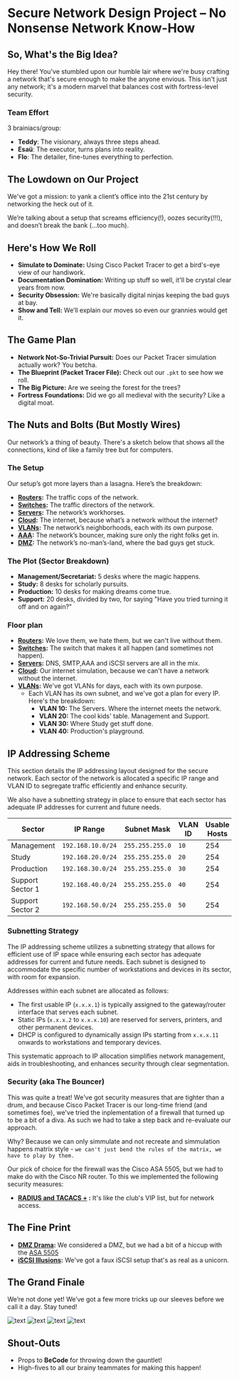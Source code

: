 # Secure Network Design Project – No Nonsense Network Know-How

## So, What's the Big Idea?

Hey there! You've stumbled upon our humble lair where we're busy crafting a network that's secure enough to make the anyone envious. This isn't just any network; it's a modern marvel that balances cost with fortress-level security.

### Team Effort

3 brainiacs/group:
- **Teddy**: The visionary, always three steps ahead.
- **Esaü**: The executor, turns plans into reality.
- **Flo**: The detailer, fine-tunes everything to perfection.

## The Lowdown on Our Project

We've got a mission: to yank a client’s office into the 21st century by networking the heck out of it.
 
We’re talking about a setup that screams efficiency(!), oozes security(!!!), and doesn’t break the bank (...too much).

## Here's How We Roll

- **Simulate to Dominate:** Using Cisco Packet Tracer to get a bird's-eye view of our handiwork.
- **Documentation Domination:** Writing up stuff so well, it'll be crystal clear years from now.
- **Security Obsession:** We're basically digital ninjas keeping the bad guys at bay.
- **Show and Tell:** We’ll explain our moves so even our grannies would get it.

## The Game Plan

- **Network Not-So-Trivial Pursuit:** Does our Packet Tracer simulation actually work? You betcha.
- **The Blueprint (Packet Tracer File):** Check out our `.pkt` to see how we roll.
- **The Big Picture:** Are we seeing the forest for the trees?
- **Fortress Foundations:** Did we go all medieval with the security? Like a digital moat.

## The Nuts and Bolts (But Mostly Wires)

Our network’s a thing of beauty. There's a sketch below that shows all the connections, kind of like a family tree but for computers.

### The Setup

Our setup’s got more layers than a lasagna. Here’s the breakdown:

- **[Routers](documentation/Routers/Routers.md):** The traffic cops of the network.
- **[Switches](documentation/Switches/Switches.md):** The traffic directors of the network.
- **[Servers](documentation/Servers/Servers.md):** The network’s workhorses.
- **[Cloud](documentation/Cloud/Cloud.md):** The internet, because what’s a network without the internet?
- **[VLANs](documentation/Servers/VLAN/VLAN.md):** The network’s neighborhoods, each with its own purpose.
- **[AAA](documentation/Servers/AAA/AAA.md):** The network’s bouncer, making sure only the right folks get in.
- **[DMZ](documentation/Servers/DMZ/DMZ.md):** The network’s no-man’s-land, where the bad guys get stuck.

### The Plot (Sector Breakdown)
- **Management/Secretariat:** 5 desks where the magic happens.
- **Study:** 8 desks for scholarly pursuits.
- **Production:** 10 desks for making dreams come true.
- **Support:** 20 desks, divided by two, for saying "Have you tried turning it off and on again?"

### Floor plan
  - **[Routers](documentation/Routers/Routers.md):** We love them, we hate them, but we can't live without them. 
  - **[Switches](documentation/Switches/switches.md):** The switch that makes it all happen  (and sometimes not happen).
  - **[Servers](documentation/Servers/servers.md):** DNS, SMTP,AAA and iSCSI servers are all in the mix.
  - **[Cloud]():** Our internet simulation, because we can't have a network without the internet.
  - **[VLANs](documentation/VLAN/VLAN):** We've got VLANs for days, each with its own purpose.
    - Each VLAN has its own subnet, and we've got a plan for every IP.
        Here's the breakdown:
      - **VLAN 10:** The Servers. Where the internet meets the network.
      - **VLAN 20:** The cool kids' table. Management and Support.
      - **VLAN 30:** Where Study get stuff done.
      - **VLAN 40:** Production's playground.

## IP Addressing Scheme

This section details the IP addressing layout designed for the secure network. Each sector of the network is allocated a specific IP range and VLAN ID to segregate traffic efficiently and enhance security.

We also have a subnetting strategy in place to ensure that each sector has adequate IP addresses for current and future needs.


| Sector           | IP Range          | Subnet Mask     | VLAN ID | Usable Hosts |
|------------------|-------------------|-----------------|---------|--------------|
| Management       | `192.168.10.0/24` | `255.255.255.0` | `10`    | 254          |
| Study            | `192.168.20.0/24` | `255.255.255.0` | `20`    | 254          |
| Production       | `192.168.30.0/24` | `255.255.255.0` | `30`    | 254          |
| Support Sector 1 | `192.168.40.0/24` | `255.255.255.0` | `40`    | 254          |
| Support Sector 2 | `192.168.50.0/24` | `255.255.255.0` | `50`    | 254          |

### Subnetting Strategy

The IP addressing scheme utilizes a subnetting strategy that allows for efficient use of IP space while ensuring each sector has adequate addresses for current and future needs. Each subnet is designed to accommodate the specific number of workstations and devices in its sector, with room for expansion.

Addresses within each subnet are allocated as follows:

- The first usable IP (`x.x.x.1`) is typically assigned to the gateway/router interface that serves each subnet.
- Static IPs (`x.x.x.2` to `x.x.x.10`) are reserved for servers, printers, and other permanent devices.
- DHCP is configured to dynamically assign IPs starting from `x.x.x.11` onwards to workstations and temporary devices.

This systematic approach to IP allocation simplifies network management, aids in troubleshooting, and enhances security through clear segmentation.


### Security (aka The Bouncer)
This was quite a treat! We've got security measures that are tighter than a drum, and because Cisco Packet Tracer is our long-time friend (and sometimes foe), we've tried the inplementation of a firewall that turned up to be a bit of a diva. As such we had to take a step back and re-evaluate our approach.

 Why? Because we can only simmulate and not recreate and simmulation happens matrix style - `we can't just bend the rules of the matrix, we have to play by them.`

 Our pick of choice for the firewall was the Cisco ASA 5505, but we had to make do with the Cisco NR router.
 To this we implemented the following security measures:
- **[RADIUS and TACACS +](documentation/Servers/AAA/AAA.md) :** It's like the club's VIP list, but for network access.

## The Fine Print
- **[DMZ Drama](documentation/Servers/DMZ/DMZ.md):** We considered a DMZ, but we had a bit of a hiccup with the [ASA 5505](documentation/Servers/ASA/ASA.md)
- **[iSCSI Illusions](documentation/Servers/iSCSI/iSCSI.md):** We've got a faux iSCSI setup that's as real as a unicorn.

## The Grand Finale
We’re not done yet! We’ve got a few more tricks up our sleeves before we call it a day. Stay tuned!


 ![text](assets/fullimages/global.png) ![text](<assets/fullimages/high availability.png>) ![text](assets/fullimages/internet.png) ![text](assets/fullimages/network.png)


## Shout-Outs
- Props to **BeCode** for throwing down the gauntlet!
- High-fives to all our brainy teammates for making this happen!

